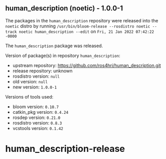 ## human_description (noetic) - 1.0.0-1

The packages in the `human_description` repository were released into the `noetic` distro by running `/usr/bin/bloom-release --rosdistro noetic --track noetic human_description --edit` on `Fri, 21 Jan 2022 07:42:22 -0000`

The `human_description` package was released.

Version of package(s) in repository `human_description`:

- upstream repository: https://github.com/ros4hri/human_description.git
- release repository: unknown
- rosdistro version: `null`
- old version: `null`
- new version: `1.0.0-1`

Versions of tools used:

- bloom version: `0.10.7`
- catkin_pkg version: `0.4.24`
- rosdep version: `0.21.0`
- rosdistro version: `0.8.3`
- vcstools version: `0.1.42`


# human_description-release